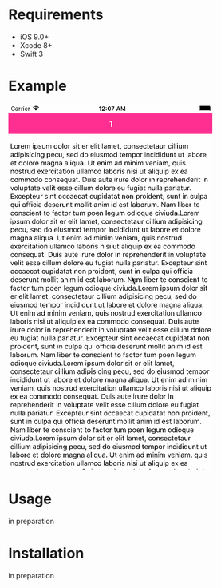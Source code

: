 # Requirements

- iOS 9.0+
- Xcode 8+
- Swift 3

# Example

![example.gif](screenshots/verticalcontainerviewcontroller.gif)


# Usage

in preparation

# Installation

in preparation


